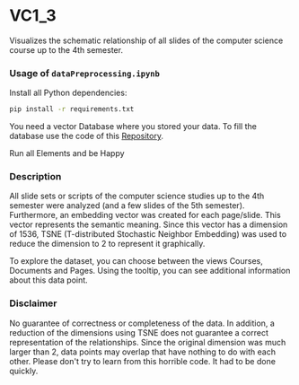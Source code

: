 # VC1_3

Visualizes the schematic relationship of all slides of the computer science course up to the 4th semester.

### Usage of `dataPreprocessing.ipynb`

Install all Python dependencies:

```bash
pip install -r requirements.txt
```

You need a vector Database where you stored your data. To fill the database use the code of this [Repository](https://github.com/lukzimmermann/TextEmbedder).

Run all Elements and be Happy

### Description

All slide sets or scripts of the computer science studies up to the 4th semester were analyzed (and a few slides of the 5th semester). Furthermore, an embedding vector was created for each page/slide. This vector represents the semantic meaning.
Since this vector has a dimension of 1536, TSNE (T-distributed Stochastic Neighbor Embedding) was used to reduce the dimension to 2 to represent it graphically.

To explore the dataset, you can choose between the views Courses, Documents and Pages. Using the tooltip, you can see additional information about this data point.

### Disclaimer

No guarantee of correctness or completeness of the data. In addition, a reduction of the dimensions using TSNE does not guarantee a correct representation of the relationships. Since the original dimension was much larger than 2, data points may overlap that have nothing to do with each other. Please don't try to learn from this horrible code. It had to be done quickly.
